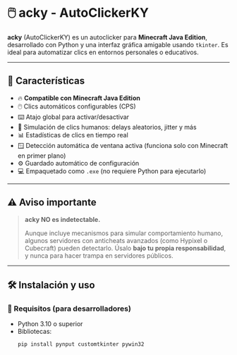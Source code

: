 # 🖱️ acky - AutoClickerKY


**acky** (AutoClickerKY) es un autoclicker para **Minecraft Java Edition**, desarrollado con Python y una interfaz gráfica amigable usando `tkinter`. Es ideal para automatizar clics en entornos personales o educativos.

---

## 🎯 Características

- 🔥 **Compatible con Minecraft Java Edition**
- 🖱️ Clics automáticos configurables (CPS)
- ⌨️ Atajo global para activar/desactivar
- 🧠 Simulación de clics humanos: delays aleatorios, jitter y más
- 📊 Estadísticas de clics en tiempo real
- 🪟 Detección automática de ventana activa (funciona solo con Minecraft en primer plano)
- ⚙️ Guardado automático de configuración
- 💻 Empaquetado como `.exe` (no requiere Python para ejecutarlo)

---

## ⚠️ Aviso importante

> **acky NO es indetectable.**
>
> Aunque incluye mecanismos para simular comportamiento humano, algunos servidores con anticheats avanzados (como Hypixel o Cubecraft) pueden detectarlo. Úsalo **bajo tu propia responsabilidad**, y nunca para hacer trampa en servidores públicos.

---


## 🛠️ Instalación y uso

### 🔧 Requisitos (para desarrolladores)

- Python 3.10 o superior
- Bibliotecas:
  ```bash
  pip install pynput customtkinter pywin32
